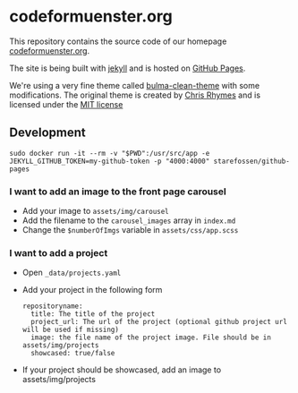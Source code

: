 # codeformuenster.org

This repository contains the source code of our homepage [codeformuenster.org](https://codeformuenster.org/).

The site is being built with [jekyll](https://jekyllrb.com/) and is hosted on [GitHub Pages](https://pages.github.com/).

We're using a very fine theme called [bulma-clean-theme](https://github.com/chrisrhymes/bulma-clean-theme) with some modifications. The original theme is created by [Chris Rhymes](https://www.csrhymes.com/) and is licensed under the [MIT license](https://github.com/chrisrhymes/bulma-clean-theme/blob/master/LICENSE.txt)

## Development

    sudo docker run -it --rm -v "$PWD":/usr/src/app -e JEKYLL_GITHUB_TOKEN=my-github-token -p "4000:4000" starefossen/github-pages

### I want to add an image to the front page carousel

- Add your image to `assets/img/carousel`
- Add the filename to the `carousel_images` array in `index.md`
- Change the `$numberOfImgs` variable in `assets/css/app.scss`

### I want to add a project

- Open `_data/projects.yaml`
- Add your project in the following form

      repositoryname:
        title: The title of the project
        project_url: The url of the project (optional github project url will be used if missing)
        image: the file name of the project image. File should be in assets/img/projects
        showcased: true/false

- If your project should be showcased, add an image to assets/img/projects

